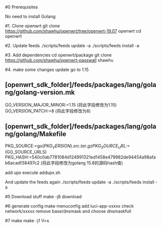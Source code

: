 #0 Prerequisites

No need to install Golang

#1. Clone openwrt
git clone https://github.com/shawhu/openwrt/tree/openwrt-19.07 openwrt
cd openwrt

#2. Update feeds
./scripts/feeds update -a
./scripts/feeds install -a

#3. Add dependencies
cd openwrt/package
git clone https://github.com/shawhu/openwrt-passwall shawhu

#4. make some changes
update go to 1.15

[openwrt_sdk_folder]/feeds/packages/lang/golang/golang-version.mk
-----------------------------------------------------------------
GO_VERSION_MAJOR_MINOR:=1.15 (将此字段修改为1.15)
GO_VERSION_PATCH:=8 (将此字段修改为8)

[openwrt_sdk_folder]/feeds/packages/lang/golang/golang/Makefile
---------------------------------------------------------------
PKG_SOURCE:=go$(PKG_VERSION).src.tar.gz
PKG_SOURCE_URL:=$(GO_SOURCE_URLS)
PKG_HASH:=540c0ab7781084d124991321ed1458e479982de94454a98afab6acadf38497c2 (将此字段修改为golang 15.8的源码hash值)


add upx
execute addupx.sh

And update the feeds again
./scripts/feeds update -a
./scripts/feeds install -a



#5 Download stuff
make -j8 download

#6 generate config
make menuconfig
add luci-app-xxxxx
check network/xxxxx
remove base/dnsmask and choose dnsmaskfull


#7 make
make -j1 V=s




